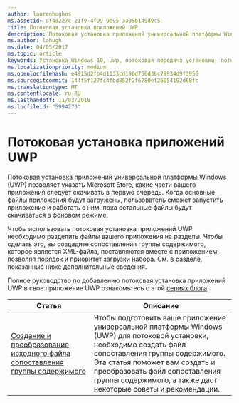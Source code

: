 ```yaml
---
author: laurenhughes
ms.assetid: df4d227c-21f9-4f99-9e95-3305b149d9c5
title: Потоковая установка приложений UWP
description: Потоковая установка приложений универсальной платформы Windows (UWP) позволяет указать Microsoft Store, какие части вашего приложения следует скачивать в первую очередь. Когда основные файлы приложения будут загружены, пользователь сможет запустить приложение и работать с ним, пока остальные файлы будут скачиваться в фоновом режиме.
ms.author: lahugh
ms.date: 04/05/2017
ms.topic: article
keywords: Установка Windows 10, uwp, потоковая передача установки, потоковая передача приложения uwp
ms.localizationpriority: medium
ms.openlocfilehash: e4915d2fb4d1133cd190d766d38c79934d9f3956
ms.sourcegitcommit: 144f5f127fc4fbd852f2f6780ef26054192d68fc
ms.translationtype: MT
ms.contentlocale: ru-RU
ms.lasthandoff: 11/03/2018
ms.locfileid: "5994273"
---
```

# <a name="uwp-app-streaming-install"></a>Потоковая установка приложений UWP
Потоковая установка приложений универсальной платформы Windows (UWP) позволяет указать Microsoft Store, какие части вашего приложения следует скачивать в первую очередь. Когда основные файлы приложения будут загружены, пользователь сможет запустить приложение и работать с ним, пока остальные файлы будут скачиваться в фоновом режиме. 

Чтобы использовать потоковая установка приложений UWP необходимо разделить файлы вашего приложения на разделы. Чтобы сделать это, вы создадите сопоставления группы содержимого, которое является XML-файла, поставляются вместе с приложением, позволяя порядок и приоритет загрузки набора. См. в разделе, показанные ниже дополнительные сведения.

Полное руководство по добавлению потоковая установка приложений UWP в свое приложение UWP ознакомьтесь с этой [сериях блога](https://blogs.msdn.microsoft.com/appinstaller/2017/03/15/uwp-streaming-app-installation/).

| Статья | Описание | 
|-------|-------------|
| [Создание и преобразование исходного файла сопоставления группы содержимого](create-cgm.md) | Чтобы подготовить ваше приложение универсальной платформы Windows (UWP) для потоковой установки, необходимо создать файл сопоставления группы содержимого. Эта статья поможет вам создать и преобразовать файл сопоставления группы содержимого, а также даст некоторые советы и рекомендации. |
